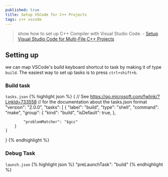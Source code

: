 ```yaml
---
published: true
title: Setup VSCode for C++ Projects
tags: c++ vscode
---
```

> show how to set up C++ Compiler with Visual Studio Code. - [Setup Visual Studio Code for Multi-File C++ Projects](https://dev.to/talhabalaj/setup-visual-studio-code-for-multi-file-c-projects-1jpi)

## Setting up 
we can map VSCode's build keyboard shortcut to task by making it of type `build`. The easiest way to set up tasks is to press `ctrl+shift+b`.

### Build task
`tasks.json` 
{% highlight json %}
{
    // See https://go.microsoft.com/fwlink/?LinkId=733558
    // for the documentation about the tasks.json format
    "version": "2.0.0",
    "tasks": [
        {
            "label": "build",
            "type": "shell",
            "command": "make",
            "group": {
                "kind": "build",
                "isDefault": true,
            },
            
            "problemMatcher": "$gcc"
        }
    ]
}
{% endhighlight %}

### Debug Task
`launch.json`
{% highlight json %}
"preLaunchTask": "build"
{% endhighlight %}
